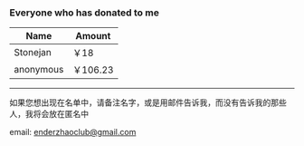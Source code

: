 ### Everyone who has donated to me

Name | Amount
-----|------
Stonejan|￥18
anonymous | ￥106.23
***
如果您想出现在名单中，请备注名字，或是用邮件告诉我，而没有告诉我的那些人，我将会放在匿名中

email: enderzhaoclub@gmail.com
